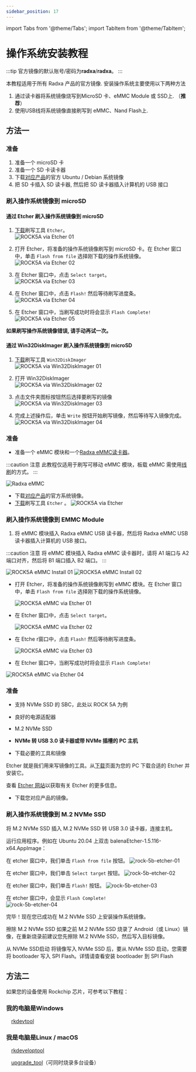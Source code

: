 ```yaml
---
sidebar_position: 17
---
```


import Tabs from '@theme/Tabs';
import TabItem from '@theme/TabItem';

# 操作系统安装教程

:::tip
官方镜像的默认账号/密码为**radxa**/**radxa**。
:::

本教程适用于所有 Radxa 产品的官方镜像.
安装操作系统主要使用以下两种方法

1. 通过读卡器将系统镜像烧写到MicroSD 卡、eMMC Module 或 SSD上. （**推荐**）
2. 使用USB线将系统镜像直接刷写到 eMMC、Nand Flash上.

## 方法一

<Tabs queryString="target">
  <TabItem value="microSD" label="microSD">

### 准备

1. 准备一个 microSD 卡
2. 准备一个 SD 卡读卡器
3. 下载[对应产品](/productlist)的官方 Ubuntu / Debian 系统镜像
4. 把 SD 卡插入 SD 读卡器, 然后把 SD 读卡器插入计算机的 USB 接口

### 刷入操作系统镜像到 microSD

#### 通过 Etcher 刷入操作系统镜像到 microSD

1. [下载](https://etcher.balena.io/)刷写工具 `Etcher`。  
   ![ROCK5A via Etcher 01](/img/rock5a/rock5a-etcher.webp)

2. 打开 Etcher，将准备的操作系统镜像刷写到 microSD 卡。在 Etcher 窗口中，单击 `Flash from file` 选择刚下载的操作系统镜像。  
   ![ROCK5A via Etcher 02](/img/rock5a/rock5a-etcher-1.webp)

3. 在 Etcher 窗口中，点击 `Select target`。  
   ![ROCK5A via Etcher 03](/img/rock5a/rock5a-etcher-2.webp)

4. 在 Etcher 窗口中，点击 `Flash!` 然后等待刷写进度条。  
   ![ROCK5A via Etcher 04](/img/rock5a/rock5a-etcher-3.webp)

5. 在 Etcher 窗口中，当刷写成功时将会显示 `Flash Complete!`  
   ![ROCK5A via Etcher 05](/img/rock5a/rock5a-etcher-4.webp)

**如果刷写操作系统镜像错误, 请手动再试一次。**

#### 通过 Win32DiskImager 刷入操作系统镜像到 microSD

1. [下载](https://win32diskimager.org/)刷写工具 `Win32DiskImager`  
   ![ROCK5A via Win32DiskImager 01](/img/rock5a/rock5a-win32.webp)

2. 打开 Win32DiskImager  
   ![ROCK5A via Win32DiskImager 02](/img/rock5a/rock5a-win32-1.webp)

3. 点击文件夹图标按钮然后选择要刷写的镜像  
   ![ROCK5A via Win32DiskImager 03](/img/rock5a/rock5a-win32-2.webp)

4. 完成上述操作后，单击 `Write` 按钮开始刷写镜像，然后等待写入镜像完成。  
   ![ROCK5A via Win32DiskImager 04](/img/rock5a/rock5a-win32-3.webp)

<!-- end of the list -->

   </TabItem>
   <TabItem value="eMMC Module" label="eMMC Module">

### 准备

- 准备一个 eMMC 模块和一个[Radxa eMMC读卡器](../accessories/emmc_reader)。

:::caution 注意
此教程仅适用于刷写可移动 eMMC 模块，板载 eMMC 需使用[线刷](rksdk/rkdevtool)的方式。
:::

![Radxa eMMC](/img/accessories/emmc_related_01.webp)

- 下载[对应产品](/productlist)的官方系统镜像。
- [下载](https://etcher.balena.io/)刷写工具 `Etcher` 。
  ![ROCK5A via Etcher](/img/rock5a/rock5a-etcher.webp)

### 刷入操作系统镜像到 EMMC Module

1. 将 eMMC 模块插入 Radxa eMMC USB 读卡器，然后将 Radxa eMMC USB 读卡器插入计算机的 USB 接口。

:::caution 注意
将 eMMC 模块插入 Radxa eMMC 读卡器时，请将 A1 端口与 A2 端口对齐，然后将 B1 端口插入 B2 端口。
:::

![ROCK5A eMMC Install 01](/img/accessories/emmc-install1.webp)
![ROCK5A eMMC Install 02](/img/accessories/emmc-install2.webp)

- 打开 Etcher，将准备的操作系统镜像刷写到 eMMC 模块。在 Etcher 窗口中，单击 `Flash from file` 选择刚下载的操作系统镜像。

  ![ROCK5A eMMC via Etcher 01](/img/rock5a/rock5a-etcher-1.webp)

- 在 Etcher 窗口中，点击 `Select target`。

  ![ROCK5A eMMC via Etcher 02](/img/rock5a/rock5a-etcher-2.webp)

- 在 Etche r窗口中，点击 `Flash!` 然后等待刷写进度条。

  ![ROCK5A eMMC via Etcher 03](/img/rock5a/rock5a-etcher-3.webp)

- 在 Etcher 窗口中，当刷写成功时将会显示 `Flash Complete!`

![ROCK5A eMMC via Etcher 04](/img/rock5a/rock5a-etcher-4.webp)

  </TabItem>
  <TabItem value="NVMe_SSD" label="固态硬盘">

### 准备

- 支持 NVMe SSD 的 SBC，此处以 ROCK 5A 为例
- 良好的电源适配器
- M.2 NVMe SSD
- **NVMe 转 USB 3.0 读卡器或带 NVMe 插槽的 PC 主机**

- 下载必要的工具和镜像

Etcher 就是我们用来写镜像的工具。从[下载](https://etcher.balena.io/)页面为您的 PC 下载合适的 Etcher 并安装它。

查看 [Etcher 网站](https://etcher.balena.io/)以获取有关 Etcher 的更多信息。

- 下载您对应产品的镜像。

### 刷入操作系统镜像到 M.2 NVMe SSD

将 M.2 NVMe SSD 插入 M.2 NVMe SSD 转 USB 3.0 读卡器，连接主机。

运行应用程序。例如在 Ubuntu 20.04 上双击 balenaEtcher-1.5.116-x64.AppImage：

在 etcher 窗口中，我们单击 `Flash from file` 按钮。
![rock-5b-etcher-01](/img/rock5a/rock5a-etcher-1.webp)

在 etcher 窗口中，我们单击 `Select target` 按钮。
![rock-5b-etcher-02](/img/rock5a/rock5a-etcher-2.webp)

在 etcher 窗口中，我们单击 `Flash!` 按钮。
![rock-5b-etcher-03](/img/rock5a/rock5a-etcher-3.webp)

在 etcher 窗口中，会显示 `Flash Complete!`  
![rock-5b-etcher-04](/img/rock5a/rock5a-etcher-4.webp)

完毕！现在您已成功在 M.2 NVMe SSD 上安装操作系统镜像。

擦除 M.2 NVMe SSD
如果之前 M.2 NVMe SSD 烧录了 Android（或 Linux）镜像，在重新烧录前建议您先擦除 M.2 NVMe SSD，然后写入目标镜像。

从 NVMe SSD启动
将镜像写入 NVMe SSD 后，要从 NVMe SSD 启动，您需要将 bootloader 写入 SPI Flash。详情请查看安装 bootloader 到 SPI Flash

   </TabItem>
   </Tabs>

## 方法二

如果您的设备使用 Rockchip 芯片，可参考以下教程：

### 我的电脑是Windows

&emsp;[rkdevtool](/general-tutorial/rksdk/rkdevtool)

### 我是电脑是Linux / macOS

&emsp;[rkdeveloptool](/general-tutorial/rksdk/rkdeveloptool)

&emsp;[upgrade_tool](general-tutorial/rksdk/upgrade_tool)（可同时烧录多台设备）
